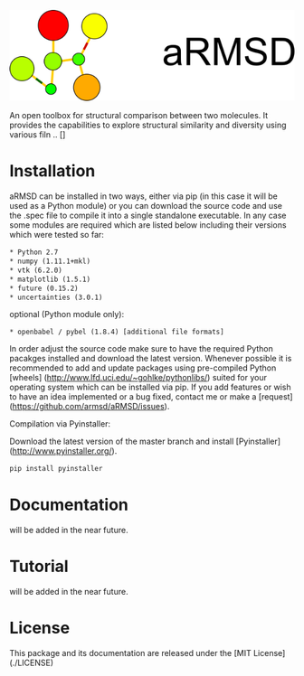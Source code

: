 
![alt tag](./aRMSD_logo.png)

An open toolbox for structural comparison between two molecules. It provides the capabilities to explore structural similarity and diversity using various filn .. []

# Installation
aRMSD can be installed in two ways, either via pip (in this case it will be used as a Python module) or you can download the source code and use the .spec file to compile it into a single standalone executable. In any case some modules are required which are listed below including their versions which were tested so far:

    * Python 2.7
    * numpy (1.11.1+mkl)
    * vtk (6.2.0)
    * matplotlib (1.5.1)
    * future (0.15.2)
    * uncertainties (3.0.1)

optional (Python module only):

    * openbabel / pybel (1.8.4) [additional file formats]

In order adjust the source code make sure to have the required Python pacakges installed and download the latest version. Whenever possible it is recommended to add and update packages using pre-compiled Python [wheels] (http://www.lfd.uci.edu/~gohlke/pythonlibs/) suited for your operating system which can be installed via pip. If you add features or wish to have an idea implemented or a bug fixed, contact me or make a [request] (https://github.com/armsd/aRMSD/issues).

Compilation via Pyinstaller:

Download the latest version of the master branch and install [Pyinstaller] (http://www.pyinstaller.org/).

```bash
pip install pyinstaller
```

# Documentation
will be added in the near future.

# Tutorial
will be added in the near future.

# License
This package and its documentation are released under the [MIT License] (./LICENSE)
